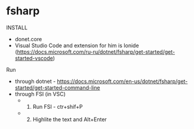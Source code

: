# fsharp
INSTALL
- donet.core
- Visual Studio Code and extension for him is Ionide (https://docs.microsoft.com/ru-ru/dotnet/fsharp/get-started/get-started-vscode)

Run
- through dotnet - https://docs.microsoft.com/en-us/dotnet/fsharp/get-started/get-started-command-line
- through FSI (in VSC) 
  - 1. Run FSI - ctr+shif+P 
  - 2. Highlite the text and Alt+Enter
